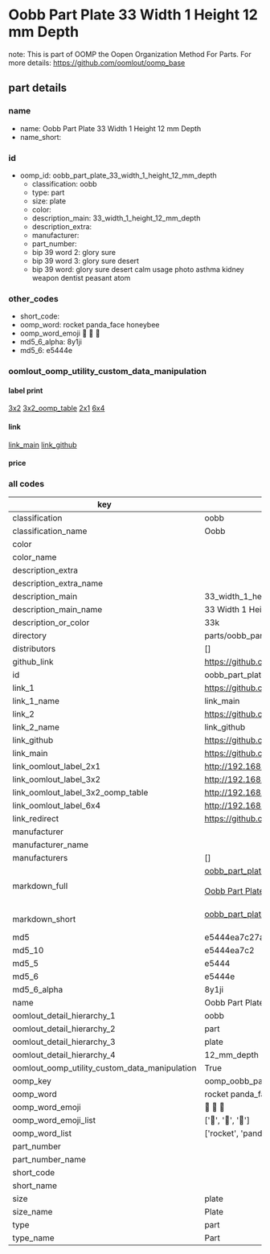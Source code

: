 # Oobb Part Plate 33 Width 1 Height 12 mm Depth  

note: This is part of OOMP the Oopen Organization Method For Parts. For more details: https://github.com/oomlout/oomp_base

##  part details
  







### name
* name: Oobb Part Plate 33 Width 1 Height 12 mm Depth
* name_short: 
### id
* oomp_id: oobb_part_plate_33_width_1_height_12_mm_depth
  * classification: oobb
  * type: part
  * size: plate
  * color: 
  * description_main: 33_width_1_height_12_mm_depth
  * description_extra: 
  * manufacturer: 
  * part_number: 
  * bip 39 word 2: glory sure
  * bip 39 word 3: glory sure desert
  * bip 39 word: glory sure desert calm usage photo asthma kidney weapon dentist peasant atom

### other_codes
* short_code: 
* oomp_word: rocket panda_face honeybee
* oomp_word_emoji :rocket: :panda_face: :honeybee:
* md5_6_alpha: 8y1ji
* md5_6: e5444e






### oomlout_oomp_utility_custom_data_manipulation
#### label print
[3x2](http://192.168.1.245:1112/?label=oomp%208y1ji)
[3x2_oomp_table](http://192.168.1.108:1112/?label=oomp%208y1ji)
[2x1](http://192.168.1.242:1112/?label=oomp%208y1ji)
[6x4](http://192.168.1.55:1112/?label=oomp%208y1ji)    

#### link

[link_main](https://github.com/oomlout/oomlout_oomp_version_1_messy/tree/main/parts/oobb_part_plate_33_width_1_height_12_mm_depth) [link_github](https://github.com/oomlout/oomlout_oomp_version_1_messy/tree/main/parts/oobb_part_plate_33_width_1_height_12_mm_depth)                             

#### price







### all codes 
| key | value |  
| --- | --- |  
| classification | oobb |  
| classification_name | Oobb |  
| color |  |  
| color_name |  |  
| description_extra |  |  
| description_extra_name |  |  
| description_main | 33_width_1_height_12_mm_depth |  
| description_main_name | 33 Width 1 Height 12 mm Depth |  
| description_or_color | 33k |  
| directory | parts/oobb_part_plate_33_width_1_height_12_mm_depth |  
| distributors | [] |  
| github_link | https://github.com/oomlout/oomlout_oomp_part_src/tree/main/parts/oobb_part_plate_33_width_1_height_12_mm_depth |  
| id | oobb_part_plate_33_width_1_height_12_mm_depth |  
| link_1 | https://github.com/oomlout/oomlout_oomp_version_1_messy/tree/main/parts/oobb_part_plate_33_width_1_height_12_mm_depth |  
| link_1_name | link_main |  
| link_2 | https://github.com/oomlout/oomlout_oomp_version_1_messy/tree/main/parts/oobb_part_plate_33_width_1_height_12_mm_depth |  
| link_2_name | link_github |  
| link_github | https://github.com/oomlout/oomlout_oomp_version_1_messy/tree/main/parts/oobb_part_plate_33_width_1_height_12_mm_depth |  
| link_main | https://github.com/oomlout/oomlout_oomp_version_1_messy/tree/main/parts/oobb_part_plate_33_width_1_height_12_mm_depth |  
| link_oomlout_label_2x1 | http://192.168.1.242:1112/?label=oomp%208y1ji |  
| link_oomlout_label_3x2 | http://192.168.1.245:1112/?label=oomp%208y1ji |  
| link_oomlout_label_3x2_oomp_table | http://192.168.1.108:1112/?label=oomp%208y1ji |  
| link_oomlout_label_6x4 | http://192.168.1.55:1112/?label=oomp%208y1ji |  
| link_redirect | https://github.com/oomlout/oomlout_oomp_version_1_messy/tree/main/parts/oobb_part_plate_33_width_1_height_12_mm_depth |  
| manufacturer |  |  
| manufacturer_name |  |  
| manufacturers | [] |  
| markdown_full | [oobb_part_plate_33_width_1_height_12_mm_depth](none)<br>[](none)<br>[Oobb Part Plate 33 Width 1 Height 12 Mm Depth](none)<br><br> |  
| markdown_short | [oobb_part_plate_33_width_1_height_12_mm_depth](none)<br><br> |  
| md5 | e5444ea7c27a61c28ef7c2087776831c |  
| md5_10 | e5444ea7c2 |  
| md5_5 | e5444 |  
| md5_6 | e5444e |  
| md5_6_alpha | 8y1ji |  
| name | Oobb Part Plate 33 Width 1 Height 12 mm Depth |  
| oomlout_detail_hierarchy_1 | oobb |  
| oomlout_detail_hierarchy_2 | part |  
| oomlout_detail_hierarchy_3 | plate |  
| oomlout_detail_hierarchy_4 | 12_mm_depth |  
| oomlout_oomp_utility_custom_data_manipulation | True |  
| oomp_key | oomp_oobb_part_plate_33_width_1_height_12_mm_depth |  
| oomp_word | rocket panda_face honeybee |  
| oomp_word_emoji | :rocket: :panda_face: :honeybee: |  
| oomp_word_emoji_list | [':rocket:', ':panda_face:', ':honeybee:'] |  
| oomp_word_list | ['rocket', 'panda_face', 'honeybee'] |  
| part_number |  |  
| part_number_name |  |  
| short_code |  |  
| short_name |  |  
| size | plate |  
| size_name | Plate |  
| type | part |  
| type_name | Part |  
